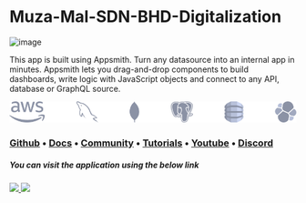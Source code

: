 # Muza-Mal-SDN-BHD-Digitalization

<img width="906" height="1440" alt="image" src="https://github.com/user-attachments/assets/1a418a2a-560b-4e0c-a0bd-9103c3cda976" />

This app is built using Appsmith. Turn any datasource into an internal app in minutes. Appsmith lets you drag-and-drop components to build dashboards, write logic with JavaScript objects and connect to any API, database or GraphQL source.

![](https://raw.githubusercontent.com/appsmithorg/appsmith/release/static/images/integrations.png)

### [Github](https://github.com/appsmithorg/appsmith) • [Docs](https://docs.appsmith.com/?utm_source=github&utm_medium=social&utm_content=appsmith_docs&utm_campaign=null&utm_term=appsmith_docs) • [Community](https://community.appsmith.com/) • [Tutorials](https://github.com/appsmithorg/appsmith/tree/update/readme#tutorials) • [Youtube](https://www.youtube.com/appsmith) • [Discord](https://discord.gg/rBTTVJp)

##### You can visit the application using the below link

###### [![](https://assets.appsmith.com/git-sync/Buttons.svg) ](http://localhost:8080/applications/689d89d0c8cfcc46e1c3653b/pages/689d89d0c8cfcc46e1c3653d) [![](https://assets.appsmith.com/git-sync/Buttons2.svg)](http://localhost:8080/applications/689d89d0c8cfcc46e1c3653b/pages/689d89d0c8cfcc46e1c3653d/edit)
